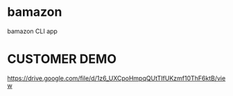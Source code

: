 # bamazon
bamazon CLI app

# CUSTOMER DEMO #
https://drive.google.com/file/d/1z6_UXCpoHmpqQUtTIfUKzmf10ThF6ktB/view

